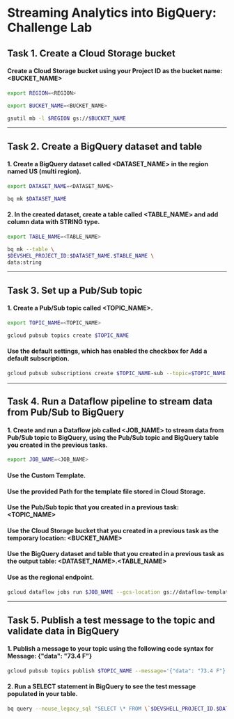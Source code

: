 # Streaming Analytics into BigQuery: Challenge Lab

## Task 1. Create a Cloud Storage bucket

#### Create a Cloud Storage bucket using your Project ID as the bucket name: <BUCKET_NAME>

```bash
export REGION=<REGION>
```

```bash
export BUCKET_NAME=<BUCKET_NAME>
```

```bash
gsutil mb -l $REGION gs://$BUCKET_NAME
```

---

## Task 2. Create a BigQuery dataset and table

#### 1. Create a BigQuery dataset called <DATASET_NAME> in the region named US (multi region).

```bash
export DATASET_NAME=<DATASET_NAME>
```

```bash
bq mk $DATASET_NAME
```

#### 2. In the created dataset, create a table called <TABLE_NAME> and add column data with STRING type.

```bash
export TABLE_NAME=<TABLE_NAME>
```

```bash
bq mk --table \
$DEVSHEL_PROJECT_ID:$DATASET_NAME.$TABLE_NAME \
data:string
```

---

## Task 3. Set up a Pub/Sub topic

#### 1. Create a Pub/Sub topic called <TOPIC_NAME>.

```bash
export TOPIC_NAME=<TOPIC_NAME>
```

```bash
gcloud pubsub topics create $TOPIC_NAME
```

#### Use the default settings, which has enabled the checkbox for Add a default subscription.

```bash
gcloud pubsub subscriptions create $TOPIC_NAME-sub --topic=$TOPIC_NAME
```

---

## Task 4. Run a Dataflow pipeline to stream data from Pub/Sub to BigQuery

#### 1. Create and run a Dataflow job called <JOB_NAME> to stream data from Pub/Sub topic to BigQuery, using the Pub/Sub topic and BigQuery table you created in the previous tasks.

```bash
export JOB_NAME=<JOB_NAME>
```

#### Use the Custom Template.

#### Use the provided Path for the template file stored in Cloud Storage.

#### Use the Pub/Sub topic that you created in a previous task: <TOPIC_NAME>

#### Use the Cloud Storage bucket that you created in a previous task as the temporary location: <BUCKET_NAME>

#### Use the BigQuery dataset and table that you created in a previous task as the output table: <DATASET_NAME>.<TABLE_NAME>

#### Use <REGION> as the regional endpoint.

```bash
gcloud dataflow jobs run $JOB_NAME --gcs-location gs://dataflow-templates-$REGION/latest/PubSub_to_BigQuery --region $REGION --staging-location gs://$BUCKET_NAME/temp --additional-experiments streaming_mode_exactly_once --parameters outputTableSpec=$BUCKET_NAME:$DATASET_NAME.$TABLE_NAME,inputTopic=projects/$BUCKET_NAME/topics/$TOPIC_NAME,javascriptTextTransformReloadIntervalMinutes=0
```

---

## Task 5. Publish a test message to the topic and validate data in BigQuery

#### 1. Publish a message to your topic using the following code syntax for Message: {"data": "73.4 F"}

```bash
gcloud pubsub topics publish $TOPIC_NAME --message='{"data": "73.4 F"}'
```

#### 2. Run a SELECT statement in BigQuery to see the test message populated in your table.

```bash
bq query --nouse_legacy_sql "SELECT \* FROM \`$DEVSHELL_PROJECT_ID.$DATASET_NAME.$TABLE_NAME\`"
```
